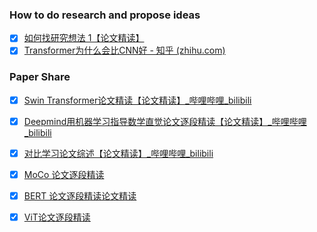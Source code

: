 
### How to do research and propose ideas
- [x] [如何找研究想法 1【论文精读】](https://www.bilibili.com/video/BV1qq4y1z7F2?spm_id_from=333.999.0.0)
- [x] [Transformer为什么会比CNN好 - 知乎 (zhihu.com)](https://www.zhihu.com/zvideo/1457310031699615745)
### Paper Share


- [x] [Swin Transformer论文精读【论文精读】_哔哩哔哩_bilibili](https://www.bilibili.com/video/BV13L4y1475U?spm_id_from=333.999.0.0)
- [x] [Deepmind用机器学习指导数学直觉论文逐段精读【论文精读】_哔哩哔哩_bilibili](https://www.bilibili.com/video/BV1YZ4y1S72j?spm_id_from=333.999.0.0)
- [x] [对比学习论文综述【论文精读】_哔哩哔哩_bilibili](https://www.bilibili.com/video/BV19S4y1M7hm?spm_id_from=333.999.0.0)
- [x] [MoCo 论文逐段精读](https://www.bilibili.com/video/BV1C3411s7t9?from=search&seid=10085816094695857781&spm_id_from=333.337.0.0)
- [x] [BERT 论文逐段精读论文精读](https://www.bilibili.com/video/BV1PL411M7eQ?spm_id_from=333.999.0.0)
- [x] [ViT论文逐段精读](https://www.bilibili.com/video/BV15P4y137jb?spm_id_from=333.999.0.0)

